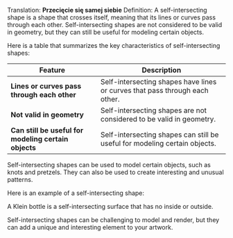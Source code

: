 Translation: **Przecięcie się samej siebie**
Definition:
A self-intersecting shape is a shape that crosses itself, meaning that its lines or curves pass through each other. Self-intersecting shapes are not considered to be valid in geometry, but they can still be useful for modeling certain objects.

Here is a table that summarizes the key characteristics of self-intersecting shapes:

|Feature|Description|
|---|---|
|**Lines or curves pass through each other** |Self-intersecting shapes have lines or curves that pass through each other.|
|**Not valid in geometry** |Self-intersecting shapes are not considered to be valid in geometry.|
|**Can still be useful for modeling certain objects** |Self-intersecting shapes can still be useful for modeling certain objects.|

Self-intersecting shapes can be used to model certain objects, such as knots and pretzels. They can also be used to create interesting and unusual patterns.

Here is an example of a self-intersecting shape:

A Klein bottle is a self-intersecting surface that has no inside or outside.

Self-intersecting shapes can be challenging to model and render, but they can add a unique and interesting element to your artwork.
